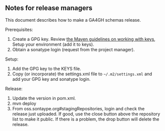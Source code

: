 Notes for release managers
---

This document describes how to make a GA4GH schemas release.

Prerequisites:
1. Create a GPG key. Review [the Maven guidelines on working
with keys](http://central.sonatype.org/pages/working-with-pgp-signatures.html),
Setup your environment (add it to keys).
2. Obtain a sonatype login (request from the project manager).

Setup:
1. Add the GPG key to the KEYS file.
1. Copy (or incorporate) the settings.xml file to ```~/.m2/settings.xml``` and
   add your GPG key and sonatype login.

Release:
1. Update the version in pom.xml.
2. mvn deploy
3. From oss.sontaype.org#stagingRepositories, login and check the release just
   uploaded. If good, use the close button above the repository list to make it
   public. If there is a problem, the drop button will delete the release.

